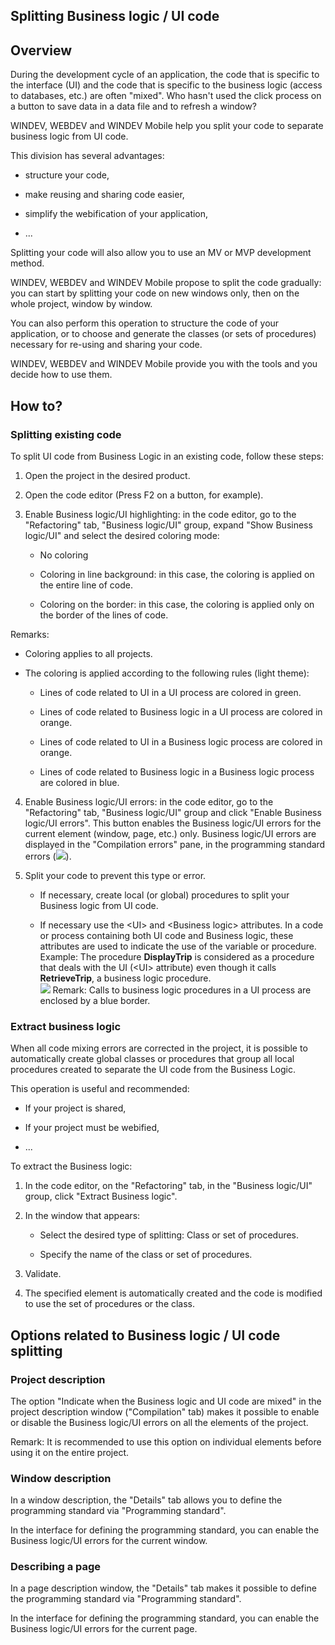 


## Splitting Business logic / UI code
			



<a name="NOTE1"></a>
<a name="NOTE1_1"></a>


## Overview
<a name="overview_ELTTEXTE000219"></a>
During the development cycle of an application, the code that is specific to the interface (UI) and the code that is specific to the business logic (access to databases, etc.) are often "mixed". Who hasn't used the click process on a button to save data in a data file and to refresh a window?

WINDEV, WEBDEV and WINDEV Mobile help you split your code to separate business logic from UI code. 

This division has several advantages: 

- structure your code,

- make reusing and sharing code easier,

- simplify the webification of your application,

- ...




Splitting your code will also allow you to use an MV or MVP development method. 

WINDEV, WEBDEV and WINDEV Mobile propose to split the code gradually: you can start by splitting your code on new windows only, then on the whole project, window by window. 

You can also perform this operation to structure the code of your application, or to choose and generate the classes (or sets of procedures) necessary for re-using and sharing your code. 

WINDEV, WEBDEV and WINDEV Mobile provide you with the tools and you decide how to use them. 

<a name="NOTE2"></a>
<a name="NOTE2_1"></a>


## How to?
<a name="how_ELTTEXTE000243"></a>


### Splitting existing code
<a name="splitting_existing_code_ELTPARAGRAPHE000035"></a>

To split UI code from Business Logic in an existing code, follow these steps: 

1. Open the project in the desired product. 

2. Open the code editor (Press F2 on a button, for example). 

3. Enable Business logic/UI highlighting: in the code editor, go to the "Refactoring" tab, "Business logic/UI" group, expand "Show Business logic/UI" and select the desired coloring mode: 

	- No coloring

	- Coloring in line background: in this case, the coloring is applied on the entire line of code. 

	- Coloring on the border: in this case, the coloring is applied only on the border of the lines of code. 


 Remarks: 

- Coloring applies to all projects. 

- The coloring is applied according to the following rules (light theme): 

	- Lines of code related to UI in a UI process are colored in green. 

	- Lines of code related to Business logic in a UI process are colored in orange.

	- Lines of code related to UI in a Business logic process are colored in orange.

	- Lines of code related to Business logic in a Business logic process are colored in blue. 

4. Enable Business logic/UI errors: in the code editor, go to the "Refactoring" tab, "Business logic/UI" group and click "Enable Business logic/UI errors". This button enables the Business logic/UI errors for the current element (window, page, etc.) only. 
	Business logic/UI errors are displayed in the "Compilation errors" pane, in the programming standard errors (![](https://doc.pcsoft.fr/en-US/images/image.awp?langid=3&name=Compilation_Norme%20-%20HC%20N%B0002.gif)). 

5. Split your code to prevent this type or error. 

	- If necessary, create local (or global) procedures to split your Business logic from UI code.

	- If necessary use the &lt;UI&gt; and &lt;Business logic&gt; attributes. In a code or process containing both UI code and Business logic, these attributes are used to indicate the use of the variable or procedure. 
			Example: The procedure **DisplayTrip** is considered as a procedure that deals with the UI (&lt;UI&gt; attribute) even though it calls **RetrieveTrip**, a business logic procedure. <br>![](https://doc.pcsoft.fr/en-US/images/image.awp?langid=3&name=Decoupage%20code%20ihm%20-%20HC%20N%B0002.gif&type=thumb)
Remark: Calls to business logic procedures in a UI process are enclosed by a blue border. 








### Extract business logic
<a name="extract_business_logic_ELTPARAGRAPHE000105"></a>

When all code mixing errors are corrected in the project, it is possible to automatically create global classes or procedures that group all local procedures created to separate the UI code from the Business Logic. 

This operation is useful and recommended: 

- If your project is shared,

- If your project must be webified,

- ...




To extract the Business logic: 

1. In the code editor, on the "Refactoring" tab, in the "Business logic/UI" group, click "Extract Business logic". 

2. In the window that appears: 

	- Select the desired type of splitting: Class or set of procedures. 

	- Specify the name of the class or set of procedures. 




3. Validate. 

4. The specified element is automatically created and the code is modified to use the set of procedures or the class. 




<a name="NOTE3"></a>
<a name="NOTE3_1"></a>


## Options related to Business logic / UI code splitting
<a name="options_related_business_logic_code_splitting_ELTTEXTE000273"></a>


### Project description
<a name="project_description_ELTPARAGRAPHE000142"></a>

The option "Indicate when the Business logic and UI code are mixed" in the project description window ("Compilation" tab) makes it possible to enable or disable the Business logic/UI errors on all the elements of the project. 

Remark: It is recommended to use this option on individual elements before using it on the entire project. 


### Window description
<a name="window_description_ELTPARAGRAPHE000153"></a>

In a window description, the "Details" tab allows you to define the programming standard via "Programming standard". 

In the interface for defining the programming standard, you can enable the Business logic/UI errors for the current window.  


### Describing a page
<a name="describing_page_ELTPARAGRAPHE000164"></a>

In a page description window, the "Details" tab makes it possible to define the programming standard via "Programming standard". 

In the interface for defining the programming standard, you can enable the Business logic/UI errors for the current page.  


